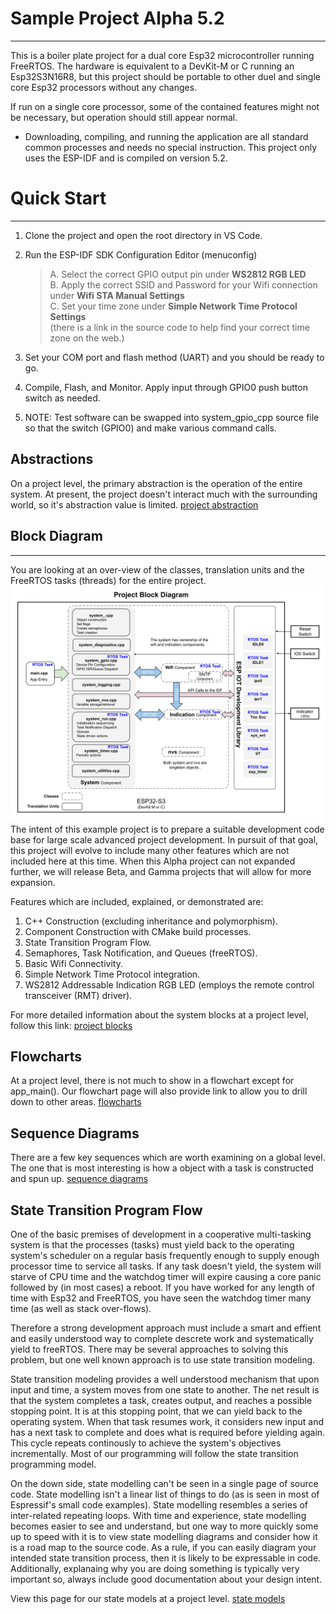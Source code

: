 # Sample Project Alpha 5.2
---
This is a boiler plate project for a dual core Esp32 microcontroller running FreeRTOS.  The hardware is equivalent to a DevKit-M or C running an Esp32S3N16R8, but this project should be portable to other duel and single core Esp32 processors without any changes.

If run on a single core processor, some of the contained features might not be necessary, but operation should still appear normal.

* Downloading, compiling, and running the application are all standard common processes and needs no special instruction.  This project only uses the ESP-IDF and is compiled on version 5.2.  
# Quick Start
---
1) Clone the project and open the root directory in VS Code.  
2) Run the ESP-IDF SDK Configuration Editor (menuconfig)  

    >A. Select the correct GPIO output pin under **WS2812 RGB LED**  
    >B. Apply the correct SSID and Password for your Wifi connection under **Wifi STA Manual Settings**  
    >C. Set your time zone under **Simple Network Time Protocol Settings**  
        (there is a link in the source code to help find your correct time zone on the web.)  

3) Set your COM port and flash method (UART) and you should be ready to go.  
4) Compile, Flash, and Monitor.  Apply input through GPIO0 push button switch as needed.
5) NOTE: Test software can be swapped into system_gpio_cpp source file so that the switch (GPIO0) and make various command calls.  


## Abstractions  
On a project level, the primary abstraction is the operation of the entire system.  At present, the project doesn't interact much with the surrounding world, so it's abstraction value is limited.  [project abstraction](./docs/project_abstractions.md)

## Block Diagram
---
You are looking at an over-view of the classes, translation units and the FreeRTOS tasks (threads) for the entire project.  
![project_block](./docs/drawings/project_block.svg)  
The intent of this example project is to prepare a suitable development code base for large scale advanced project development.  In pursuit of that goal, this project will evolve to include many other features which are not included here at this time.  When this Alpha project can not expanded further, we will release Beta, and Gamma projects that will allow for more expansion.

Features which are included, explained, or demonstrated are:
1. C++ Construction (excluding inheritance and polymorphism).
2. Component Construction with CMake build processes.
3. State Transition Program Flow.
4. Semaphores, Task Notification, and Queues (freeRTOS).
5. Basic Wifi Connectivity.
6. Simple Network Time Protocol integration.
7. WS2812 Addressable Indication RGB LED (employs the remote control transceiver (RMT) driver).

For more detailed information about the system blocks at a project level, follow this link: [project blocks](./docs/project_blocks.md)

## Flowcharts  
At a project level, there is not much to show in a flowchart except for app_main().  Our flowchart page will also provide link to allow you to drill down to other areas.  [flowcharts](./docs/project_flowcharts.md)

## Sequence Diagrams  
There are a few key sequences which are worth examining on a global level.  The one that is most interesting is how a object with a task is constructed and spun up.    [sequence diagrams](./docs/project_sequences.md)

## State Transition Program Flow
One of the basic premises of development in a cooperative multi-tasking system is that the processes (tasks) must yield back to the operating system's scheduler on a regular basis frequently enough to supply enough processor time to service all tasks.   If any task doesn't yield, the system will starve of CPU time and the watchdog timer will expire causing a core panic followed by (in most cases) a reboot.  If you have worked for any length of time with Esp32 and FreeRTOS, you have seen the watchdog timer many time (as well as stack over-flows).

Therefore a strong development approach must include a smart and effient and easily understood way to complete descrete work and systematically yield to freeRTOS.  There may be several approaches to solving this problem, but one well known approach is to use state transition modeling.

State transition modeling provides a well understood mechanism that upon input and time, a system moves from one state to another.  The net result is that the system completes a task, creates output, and reaches a possible stopping point.   It is at this stopping point, that we can yield back to the operating system.  When that task resumes work, it considers new input and has a next task to complete and does what is required before yielding again.  This cycle repeats continously to achieve the system's objectives incrementally.  Most of our programming will follow the state transition programming model.

On the down side, state modelling can't be seen in a single page of source code.  State modelling isn't a linear list of things to do (as is seen in most of Espressif's small code examples).  State modelling resembles a series of inter-related repeating loops.  With time and experience, state modelling becomes easier to see and understand, but one way to more quickly some up to speed with it is to view state modelling diagrams and consider how it is a road map to the source code.  As a rule, if you can easily diagram your intended state transition process, then it is likely to be expressable in code.   Additionally, explanaing why you are doing something is typically very important so, always include good documentation about your design intent.

View this page for our state models at a project level.  [state models](./docs/project_state_models.md)